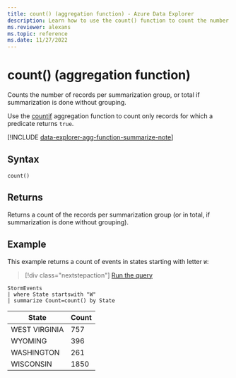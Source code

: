 ```yaml
---
title: count() (aggregation function) - Azure Data Explorer
description: Learn how to use the count() function to count the number of records in a group.
ms.reviewer: alexans
ms.topic: reference
ms.date: 11/27/2022
---
```

# count() (aggregation function)

Counts the number of records per summarization group, or total if summarization is done without grouping.

Use the [countif](countif-aggfunction.md) aggregation function to count only records for which a predicate returns `true`.

[!INCLUDE [data-explorer-agg-function-summarize-note](../../includes/data-explorer-agg-function-summarize-note.md)]

## Syntax

`count()`

## Returns

Returns a count of the records per summarization group (or in total, if summarization is done without grouping).

## Example

This example returns a count of events in states starting with letter `W`:

> [!div class="nextstepaction"]
> <a href="https://dataexplorer.azure.com/clusters/help/databases/Samples?query=H4sIAAAAAAAAAwsuyS/KdS1LzSsp5qpRKM9ILUpVCC5JLElVKC5JLCopLs8syVBQClcCShaX5uYmFmVWpSo455fmldgmg0gNTYWkSogOAJStyvpLAAAA" target="_blank">Run the query</a>

```kusto
StormEvents
| where State startswith "W"
| summarize Count=count() by State
```

|State|Count|
|---|---|
|WEST VIRGINIA|757|
|WYOMING|396|
|WASHINGTON|261|
|WISCONSIN|1850|
